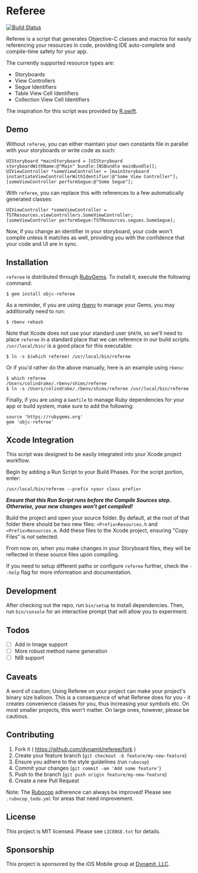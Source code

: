 # Referee

[![Build Status](https://travis-ci.org/Dynamit/referee.svg?branch=master)](https://travis-ci.org/Dynamit/referee)

Referee is a script that generates Objective-C classes and macros for easily referencing your resources in code, providing IDE auto-complete and compile-time safety for your app.

The currently supported resource types are:

- Storyboards
- View Controllers
- Segue Identifiers
- Table View Cell Identifiers
- Collection View Cell Identifiers

The inspiration for this script was provided by [R.swift](https://github.com/mac-cain13/R.swift).

## Demo

Without `referee`, you can either maintain your own constants file in parallel with your storyboards or write code as such:

```objc
UIStoryboard *mainStoryboard = [UIStoryboard storyboardWithName:@"Main" bundle:[NSBundle mainBundle]];
UIViewController *someViewController = [mainStoryboard instantiateViewControllerWithIdentifier:@"Some View Controller"];
[someViewController performSegue:@"Some Segue"];
```

With `referee`, you can replace this with references to a few automatically generated classes:

```objc
UIViewController *someViewController = TSTResources.viewControllers.SomeViewController;
[someViewController performSegue:TSTResources.segues.SomeSegue];
```

Now, if you change an identifier in your storyboard, your code won't compile unless it matches as well, providing you with the confidence that your code and UI are in sync.

## Installation

`referee` is distributed through [RubyGems](https://rubygems.org/). To install it, execute the following command:

    $ gem install objc-referee

As a reminder, if you are using [rbenv](https://github.com/sstephenson/rbenv) to manage your Gems, you may additionally need to run:

    $ rbenv rehash

Note that Xcode does not use your standard user `$PATH`, so we'll need to place `referee` in a standard place that we can reference in our build scripts. `/usr/local/bin/` is a good place for this executable:

    $ ln -s $(which referee) /usr/local/bin/referee

Or if you'd rather do the above manually, here is an example using `rbenv`:

    $ which referee
    /Users/colindrake/.rbenv/shims/referee
    $ ln -s /Users/colindrake/.rbenv/shims/referee /usr/local/bin/referee

Finally, if you are using a `Gemfile` to manage Ruby dependencies for your app or build system, make sure to add the following:

    source 'https://rubygems.org'
    gem 'objc-referee'

## Xcode Integration
This script was designed to be easily integrated into your Xcode project workflow.

Begin by adding a Run Script to your Build Phases. For the script portion, enter:

    /usr/local/bin/referee --prefix <your class prefix>

_**Ensure that this Run Script runs before the Compile Sources step. Otherwise, your new changes won't get compiled!**_

Build the project and open your source folder. By default, at the root of that folder there should be two new files: `<Prefix>Resources.h` and `<Prefix>Resources.m`. Add these files to the Xcode project, ensuring "Copy Files" is _not_ selected.

From now on, when you make changes in your Storyboard files, they will be reflected in these source files upon compiling.

If you need to setup different paths or configure `referee` further, check the `--help` flag for more information and documentation.

## Development

After checking out the repo, run `bin/setup` to install dependencies. Then, run `bin/console` for an interactive prompt that will allow you to experiment.

## Todos

- [ ] Add in Image support
- [ ] More robust method name generation
- [ ] NIB support

## Caveats

A word of caution; Using Referee on your project can make your project's binary size balloon. This is a consequence of what Referee does for you - it creates convenience classes for you, thus increasing your symbols etc. On most smaller projects, this won't matter. On large ones, however, please be cautious.

## Contributing

1. Fork it ( https://github.com/dynamit/referee/fork )
2. Create your feature branch (`git checkout -b feature/my-new-feature`)
3. Ensure you adhere to the style guidelines (run `rubocop`)
4. Commit your changes (`git commit -am 'Add some feature'`)
5. Push to the branch (`git push origin feature/my-new-feature`)
6. Create a new Pull Request

Note: The [Rubocop](https://github.com/bbatsov/rubocop) adherence can always be improved! Please see `.rubocop_todo.yml` for areas that need improvement.

## License

This project is MIT licensed. Please see `LICENSE.txt` for details.

## Sponsorship

This project is sponsored by the iOS Mobile group at [Dynamit, LLC](http://dynamit.com).
